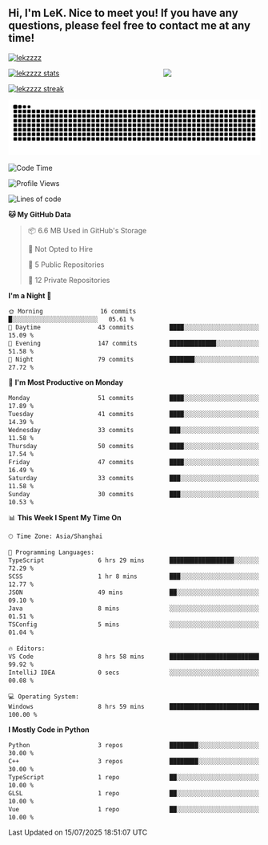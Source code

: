 ## Hi, I'm LeK. Nice to meet you! If you have any questions, please feel free to contact me at any time!

<p align="left"> <a href="https://github.com/ryo-ma/github-profile-trophy"><img src="https://github-profile-trophy.vercel.app/?username=lekzzzz" alt="lekzzzz" /></a> </p>

<img align="right" width="38.5%" src="https://github.com/LeKZzzz/LeKZzzz/blob/master/img/img_1_1.gif"/>

<a href="https://github.com/LeKZzzz"><img width="58%" src="https://github-readme-stats.vercel.app/api?username=lekzzzz&show_icons=true&locale=en" alt="lekzzzz stats"></a>

<a href="https://github.com/LeKZzzz"><img width="58%" src="https://github-readme-streak-stats.herokuapp.com/?user=lekzzzz&" alt="lekzzzz streak"></a>


![snake](https://raw.githubusercontent.com/LeKZzzz/LeKZzzz/output/github-contribution-grid-snake.svg)


<!--START_SECTION:waka-->
![Code Time](http://img.shields.io/badge/Code%20Time-584%20hrs%2051%20mins-blue)

![Profile Views](http://img.shields.io/badge/Profile%20Views-0-blue)

![Lines of code](https://img.shields.io/badge/From%20Hello%20World%20I%27ve%20Written-3.8%20million%20lines%20of%20code-blue)

**🐱 My GitHub Data** 

> 📦 6.6 MB Used in GitHub's Storage 
 > 
> 🚫 Not Opted to Hire
 > 
> 📜 5 Public Repositories 
 > 
> 🔑 12 Private Repositories 
 > 
**I'm a Night 🦉** 

```text
🌞 Morning                16 commits          █░░░░░░░░░░░░░░░░░░░░░░░░   05.61 % 
🌆 Daytime                43 commits          ████░░░░░░░░░░░░░░░░░░░░░   15.09 % 
🌃 Evening                147 commits         █████████████░░░░░░░░░░░░   51.58 % 
🌙 Night                  79 commits          ███████░░░░░░░░░░░░░░░░░░   27.72 % 
```
📅 **I'm Most Productive on Monday** 

```text
Monday                   51 commits          ████░░░░░░░░░░░░░░░░░░░░░   17.89 % 
Tuesday                  41 commits          ████░░░░░░░░░░░░░░░░░░░░░   14.39 % 
Wednesday                33 commits          ███░░░░░░░░░░░░░░░░░░░░░░   11.58 % 
Thursday                 50 commits          ████░░░░░░░░░░░░░░░░░░░░░   17.54 % 
Friday                   47 commits          ████░░░░░░░░░░░░░░░░░░░░░   16.49 % 
Saturday                 33 commits          ███░░░░░░░░░░░░░░░░░░░░░░   11.58 % 
Sunday                   30 commits          ███░░░░░░░░░░░░░░░░░░░░░░   10.53 % 
```


📊 **This Week I Spent My Time On** 

```text
🕑︎ Time Zone: Asia/Shanghai

💬 Programming Languages: 
TypeScript               6 hrs 29 mins       ██████████████████░░░░░░░   72.29 % 
SCSS                     1 hr 8 mins         ███░░░░░░░░░░░░░░░░░░░░░░   12.77 % 
JSON                     49 mins             ██░░░░░░░░░░░░░░░░░░░░░░░   09.10 % 
Java                     8 mins              ░░░░░░░░░░░░░░░░░░░░░░░░░   01.51 % 
TSConfig                 5 mins              ░░░░░░░░░░░░░░░░░░░░░░░░░   01.04 % 

🔥 Editors: 
VS Code                  8 hrs 58 mins       █████████████████████████   99.92 % 
IntelliJ IDEA            0 secs              ░░░░░░░░░░░░░░░░░░░░░░░░░   00.08 % 

💻 Operating System: 
Windows                  8 hrs 59 mins       █████████████████████████   100.00 % 
```

**I Mostly Code in Python** 

```text
Python                   3 repos             ████████░░░░░░░░░░░░░░░░░   30.00 % 
C++                      3 repos             ████████░░░░░░░░░░░░░░░░░   30.00 % 
TypeScript               1 repo              ██░░░░░░░░░░░░░░░░░░░░░░░   10.00 % 
GLSL                     1 repo              ██░░░░░░░░░░░░░░░░░░░░░░░   10.00 % 
Vue                      1 repo              ██░░░░░░░░░░░░░░░░░░░░░░░   10.00 % 
```




 Last Updated on 15/07/2025 18:51:07 UTC
<!--END_SECTION:waka-->

